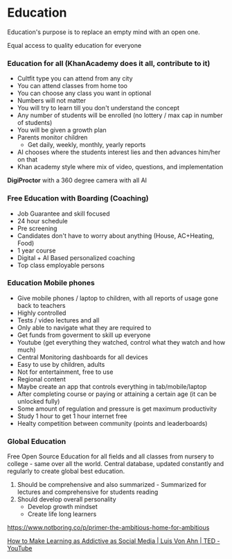 # Education

Education's purpose is to replace an empty mind with an open one.

Equal access to quality education for everyone

### Education for all (KhanAcademy does it all, contribute to it)

- Cultfit type you can attend from any city
- You can attend classes from home too
- You can choose any class you want in optional
- Numbers will not matter
- You will try to learn till you don't understand the concept
- Any number of students will be enrolled (no lottery / max cap in number of students)
- You will be given a growth plan
- Parents monitor children
  - Get daily, weekly, monthly, yearly reports
- AI chooses where the students interest lies and then advances him/her on that
- Khan academy style where mix of video, questions, and implementation

**DigiProctor** with a 360 degree camera with all AI

### Free Education with Boarding (Coaching)

- Job Guarantee and skill focused
- 24 hour schedule
- Pre screening
- Candidates don't have to worry about anything (House, AC+Heating, Food)
- 1 year course
- Digital + AI Based personalized coaching
- Top class employable persons

### Education Mobile phones

- Give mobile phones / laptop to children, with all reports of usage gone back to teachers
- Highly controlled
- Tests / video lectures and all
- Only able to navigate what they are required to
- Get funds from goverment to skill up everyone
- Youtube (get everything they watched, control what they watch and how much)
- Central Monitoring dashboards for all devices
- Easy to use by children, adults
- Not for entertainment, free to use
- Regional content
- Maybe create an app that controls everything in tab/mobile/laptop
- After completing course or paying or attaining a certain age (it can be unlocked fully)
- Some amount of regulation and pressure is get maximum productivity
- Study 1 hour to get 1 hour internet free
- Healty competition between community (points and leaderboards)

### Global Education

Free Open Source Education for all fields and all classes from nursery to college - same over all the world. Central database, updated constantly and regularly to create global best education.

1. Should be comprehensive and also summarized - Summarized for lectures and comprehensive for students reading
2. Should develop overall personality
    - Develop growth mindset
    - Create life long learners

<https://www.notboring.co/p/primer-the-ambitious-home-for-ambitious>

[How to Make Learning as Addictive as Social Media | Luis Von Ahn | TED - YouTube](https://www.youtube.com/watch?v=P6FORpg0KVo)
